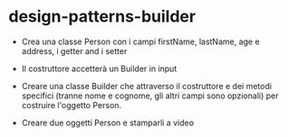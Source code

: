# design-patterns-builder
- Crea una classe Person con i campi firstName, lastName, age e address, i getter and i setter

- Il costruttore accetterà un Builder in input

- Creare una classe Builder che attraverso il costruttore e dei metodi specifici
(tranne nome e cognome, gli altri campi sono opzionali) per costruire l'oggetto Person.

- Creare due oggetti Person e stamparli a video